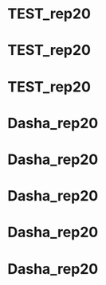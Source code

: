 # TEST_rep20
# TEST_rep20
# TEST_rep20
# Dasha_rep20
# Dasha_rep20
# Dasha_rep20
# Dasha_rep20
# Dasha_rep20
